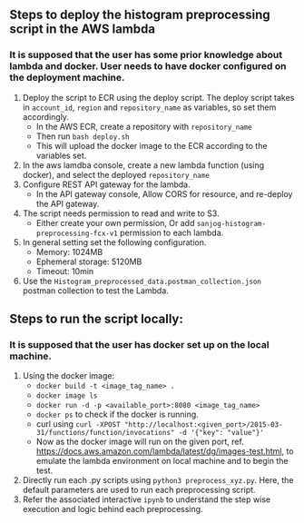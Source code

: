 ## Steps to deploy the histogram preprocessing script in the AWS lambda
### It is supposed that the user has some prior knowledge about lambda and docker. User needs to have docker configured on the deployment machine.

1. Deploy the script to ECR using the deploy script. The deploy script takes in `account_id`, `region` and `repository_name` as variables, so set them accordingly. 
     - In the AWS ECR, create a repository with `repository_name`
     - Then run `bash deploy.sh`
     - This will upload the docker image to the ECR according to the variables set. 
2. In the aws lamdba console, create a new lambda function (using docker), and select the deployed `repository_name`
3. Configure REST API gateway for the lambda.
     - In the API gateway console, Allow CORS for resource, and re-deploy the API gateway.
4. The script needs permission to read and write to S3.
   - Either create your own permission, Or add `sanjog-histogram-preprocessing-fcx-v1` permission to each lambda.
5. In general setting set the following configuration.
   - Memory: 1024MB 
   - Ephemeral storage: 5120MB
   - Timeout: 10min
6. Use the `Histogram_preprocessed_data.postman_collection.json` postman collection to test the Lambda.

## Steps to run the script locally:
### It is supposed that the user has docker set up on the local machine.

1. Using the docker image: 
     - `docker build -t <image_tag_name> .`
     - `docker image ls`
     - `docker run -d -p <available_port>:8080 <image_tag_name>`
     - `docker ps` to check if the docker is running.
     - curl using `curl -XPOST "http://localhost:<given_port>/2015-03-31/functions/function/invocations" -d '{"key": "value"}'`
     - Now as the docker image will run on the given port, ref. https://docs.aws.amazon.com/lambda/latest/dg/images-test.html, to emulate the lambda environment on local machine and to begin the test.
2. Directly run each .py scripts using `python3 preprocess_xyz.py`. Here, the default parameters are used to run each preprocessing script.
3. Refer the associated interactive `ipynb` to understand the step wise execution and logic behind each preprocessing.

